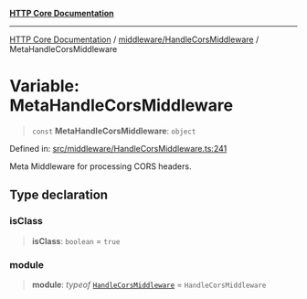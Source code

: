 [**HTTP Core Documentation**](../../../README.md)

***

[HTTP Core Documentation](../../../README.md) / [middleware/HandleCorsMiddleware](../README.md) / MetaHandleCorsMiddleware

# Variable: MetaHandleCorsMiddleware

> `const` **MetaHandleCorsMiddleware**: `object`

Defined in: [src/middleware/HandleCorsMiddleware.ts:241](https://github.com/stonemjs/http-core/blob/38177eda1505fdb30323b11ec31ef2a0f0840267/src/middleware/HandleCorsMiddleware.ts#L241)

Meta Middleware for processing CORS headers.

## Type declaration

### isClass

> **isClass**: `boolean` = `true`

### module

> **module**: *typeof* [`HandleCorsMiddleware`](../classes/HandleCorsMiddleware.md) = `HandleCorsMiddleware`
